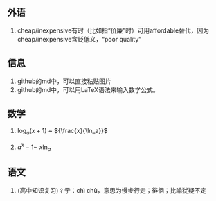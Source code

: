 ## 外语

1. cheap/inexpensive有时（比如指“价廉”时）可用affordable替代，因为cheap/inexpensive含贬低义，“poor quality”

## 信息

1. github的md中，可以直接粘贴图片
2. github的md中，可以用LaTeX语法来输入数学公式。

## 数学

1. $\log_a(x+1)$ ~
${\frac{x}{\ln_a}}$

2. $a^x-1$~
${x}{\ln_a}$

## 语文

1. (高中知识复习)彳亍：chì chù，意思为慢步行走；徘徊；比喻犹疑不定


